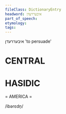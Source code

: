 ```yaml
---
fileClass: DictionaryEntry
headword: איבעררעדן
part_of_speech: 
etymology: 
tags: 
---
```

איבעררעדן
'to persuade'

CENTRAL
========

HASIDIC
=======
= AMERICA = 

/ibərɛdn̩/